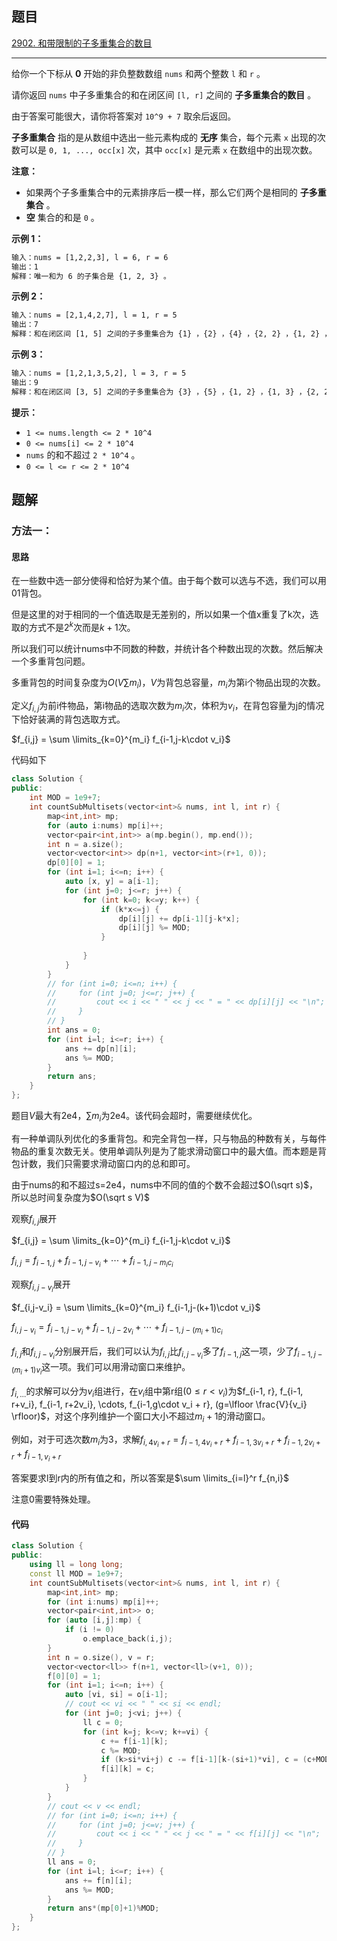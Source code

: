 ## 题目

[2902. 和带限制的子多重集合的数目](https://leetcode.cn/problems/count-of-sub-multisets-with-bounded-sum/description/)

---

给你一个下标从 **0** 开始的非负整数数组 `nums` 和两个整数 `l` 和 `r` 。

请你返回 `nums` 中子多重集合的和在闭区间 `[l, r]` 之间的 **子多重集合的数目** 。

由于答案可能很大，请你将答案对 `10^9 + 7` 取余后返回。

**子多重集合** 指的是从数组中选出一些元素构成的 **无序** 集合，每个元素 `x` 出现的次数可以是 `0, 1, ..., occ[x]` 次，其中 `occ[x]` 是元素 `x` 在数组中的出现次数。

**注意：**

-   如果两个子多重集合中的元素排序后一模一样，那么它们两个是相同的 **子多重集合** 。
-   **空** 集合的和是 `0` 。

  

**示例 1：**

```txt
输入：nums = [1,2,2,3], l = 6, r = 6
输出：1
解释：唯一和为 6 的子集合是 {1, 2, 3} 。
```

**示例 2：**

```txt
输入：nums = [2,1,4,2,7], l = 1, r = 5
输出：7
解释：和在闭区间 [1, 5] 之间的子多重集合为 {1} ，{2} ，{4} ，{2, 2} ，{1, 2} ，{1, 4} 和 {1, 2, 2} 。
```

**示例 3：**

```txt
输入：nums = [1,2,1,3,5,2], l = 3, r = 5
输出：9
解释：和在闭区间 [3, 5] 之间的子多重集合为 {3} ，{5} ，{1, 2} ，{1, 3} ，{2, 2} ，{2, 3} ，{1, 1, 2} ，{1, 1, 3} 和 {1, 2, 2} 。
```
  

**提示：**

-   `1 <= nums.length <= 2 * 10^4`
-   `0 <= nums[i] <= 2 * 10^4`
-   `nums` 的和不超过 `2 * 10^4` 。
-   `0 <= l <= r <= 2 * 10^4`

  

## 题解

### 方法一：

#### 思路

在一些数中选一部分使得和恰好为某个值。由于每个数可以选与不选，我们可以用01背包。

但是这里的对于相同的一个值选取是无差别的，所以如果一个值x重复了k次，选取的方式不是$2^k$次而是$k+1$次。

所以我们可以统计nums中不同数的种数，并统计各个种数出现的次数。然后解决一个多重背包问题。

多重背包的时间复杂度为$O(V\sum m_i)$，$V$为背包总容量，$m_i$为第i个物品出现的次数。

定义$f_{i,j}$为前i件物品，第i物品的选取次数为$m_i$次，体积为$v_i$，在背包容量为j的情况下恰好装满的背包选取方式。

$f_{i,j} = \sum \limits_{k=0}^{m_i} f_{i-1,j-k\cdot v_i}$



代码如下
``` cpp
class Solution {
public:
    int MOD = 1e9+7;
    int countSubMultisets(vector<int>& nums, int l, int r) {
        map<int,int> mp;
        for (auto i:nums) mp[i]++;
        vector<pair<int,int>> a(mp.begin(), mp.end());
        int n = a.size();
        vector<vector<int>> dp(n+1, vector<int>(r+1, 0));
        dp[0][0] = 1;
        for (int i=1; i<=n; i++) {
            auto [x, y] = a[i-1];
            for (int j=0; j<=r; j++) {
                for (int k=0; k<=y; k++) {
                    if (k*x<=j) {
                        dp[i][j] += dp[i-1][j-k*x];
                        dp[i][j] %= MOD;
                    }
                        
                }    
            }
        }
        // for (int i=0; i<=n; i++) {
        //     for (int j=0; j<=r; j++) {
        //         cout << i << " " << j << " = " << dp[i][j] << "\n";
        //     }
        // }
        int ans = 0;
        for (int i=l; i<=r; i++) {
            ans += dp[n][i];
            ans %= MOD;
        }
        return ans;
    }
};
```
题目$V$最大有2e4，$\sum m_i$为2e4。该代码会超时，需要继续优化。

有一种单调队列优化的多重背包。和完全背包一样，只与物品的种数有关，与每件物品的重复次数无关。使用单调队列是为了能求滑动窗口中的最大值。而本题是背包计数，我们只需要求滑动窗口内的总和即可。

由于nums的和不超过s=2e4，nums中不同的值的个数不会超过$O(\sqrt s)$，所以总时间复杂度为$O(\sqrt s V)$

观察$f_{i,j}$展开

$f_{i,j} = \sum \limits_{k=0}^{m_i} f_{i-1,j-k\cdot v_i}$

$f_{i,j} = f_{i-1, j}+f_{i-1, j-v_i}+\cdots+f_{i-1, j-m_ic_i}$

观察$f_{i,j-v_i}$展开

$f_{i,j-v_i} = \sum \limits_{k=0}^{m_i} f_{i-1,j-(k+1)\cdot v_i}$

$f_{i,j-v_i} = f_{i-1, j-v_i}+f_{i-1, j-2v_i}+\cdots+f_{i-1, j-(m_i+1)c_i}$


$f_{i,j}$和$f_{i, j-v_i}$分别展开后，我们可以认为$f_{i,j}$比$f_{i,j-v_i}$多了$f_{i-1,j}$这一项，少了$f_{i-1, j-(m_i+1)v_i}$这一项。我们可以用滑动窗口来维护。


$f_{i,\dots}$的求解可以分为$v_i$组进行，在$v_i$组中第r组($0\le r < v_i$)为$f_{i-1, r}, f_{i-1, r+v_i}, f_{i-1, r+2v_i}, \cdots, f_{i-1,g\cdot v_i + r}, (g=\lfloor \frac{V}{v_i} \rfloor)$，对这个序列维护一个窗口大小不超过$m_i+1$的滑动窗口。

例如，对于可选次数$m_i$为3，求解$f_{i,4v_i+r} = f_{i-1, 4v_i+r}+f_{i-1,3v_i+r}+f_{i-1, 2v_i+r}+f_{i-1, v_i+r}$

答案要求l到r内的所有值之和，所以答案是$\sum \limits_{i=l}^r f_{n,i}$

注意0需要特殊处理。

#### 代码

```C++
class Solution {
public:
    using ll = long long;
    const ll MOD = 1e9+7;
    int countSubMultisets(vector<int>& nums, int l, int r) {
        map<int,int> mp;
        for (int i:nums) mp[i]++;
        vector<pair<int,int>> o;
        for (auto [i,j]:mp) {
            if (i != 0)
                o.emplace_back(i,j);
        }
        int n = o.size(), v = r;
        vector<vector<ll>> f(n+1, vector<ll>(v+1, 0));
        f[0][0] = 1;
        for (int i=1; i<=n; i++) {
            auto [vi, si] = o[i-1];
            // cout << vi << " " << si << endl;
            for (int j=0; j<vi; j++) {
                ll c = 0;
                for (int k=j; k<=v; k+=vi) {
                    c += f[i-1][k];
                    c %= MOD;
                    if (k>si*vi+j) c -= f[i-1][k-(si+1)*vi], c = (c+MOD)%MOD;
                    f[i][k] = c;
                }
            }
        }
        // cout << v << endl;
        // for (int i=0; i<=n; i++) {
        //     for (int j=0; j<=v; j++) {
        //         cout << i << " " << j << " = " << f[i][j] << "\n";
        //     }
        // }
        ll ans = 0;
        for (int i=l; i<=r; i++) {
            ans += f[n][i];
            ans %= MOD;
        }
        return ans*(mp[0]+1)%MOD;
    }
};
```
